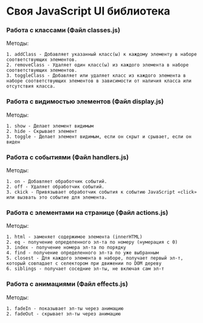# Своя JavaScript UI библиотека


### Работа с классами (Файл classes.js)

Методы:

    1. addClass - Добавляет указанный класс(ы) к каждому элементу в наборе соответствующих элементов.
    2. removeClass - Удаляет один класс(ы) из каждого элемента в наборе соответствующих элементов.
    3. toggleClass - Добавляет или удаляет класс из каждого элемента в наборе соответствующих элементов в зависимости от наличия класса или отсутствия класса.


### Работа с видимостью элементов (Файл display.js)

Методы:

    1. show - Делает элемент видимым
    2. hide - Скрывает элемент
    3. toggle - Делает элемент видимым, если он скрыт и срывает, если он виден



### Работа с событиями (Файл handlers.js)

Методы:

    1. on - Добавляет обработчик событий.
    2. off - Удаляет обработчик событий.
    3. ckick - Привязывает обработчик события к событию JavaScript «click» или вызвать это событие для элемента.


### Работа с элементами на странице (Файл actions.js)

Методы:

    1. html - заменяет содержимое элемента (innerHTML)
    2. eq - получение определенного эл-та по номеру (нумерация с 0)
    3. index - получение номера эл-та по порядку 
    4. find - получение определенного эл-та по уже выбранным
    5. closest - Для каждого элемента в наборе, получает первый эл-т, который совпадает с селектором при движении по DOM дереву
    6. siblings - получает соседние эл-ты, не включая сам эл-т


### Работа с анимациями (Файл effects.js)

Методы:

    1. fadeIn - показывает эл-ты через анимацию
    2. fadeOut - скрывает эл-ты через анимацию  

